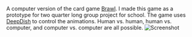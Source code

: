 A computer version of the card game [Brawl](http://www.cheapass.com/node/72). I made this game as a prototype for two quarter long group project for school. The game uses [DeepDish](https://github.com/patrickherrmann/DeepDish) to control the animations. Human vs. human, human vs. computer, and computer vs. computer are all possible. ![Screenshot](http://i.imgur.com/rqzAJFu.jpg?1)